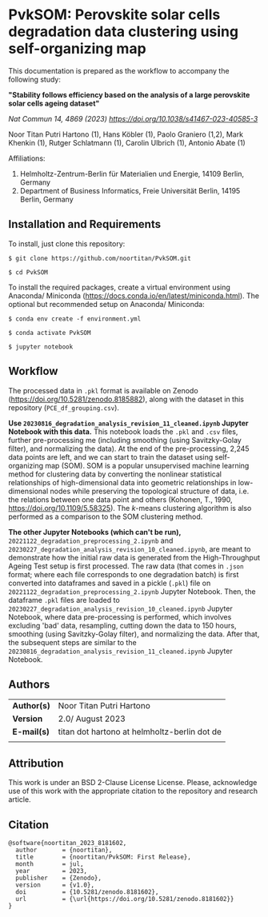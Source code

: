 # PvkSOM: Perovskite solar cells degradation data clustering using self-organizing map
This documentation is prepared as the workflow to accompany the following study:

**"Stability follows efficiency based on the analysis of a large perovskite solar cells ageing dataset"**

*Nat Commun 14, 4869 (2023) https://doi.org/10.1038/s41467-023-40585-3*

Noor Titan Putri Hartono (1), Hans Köbler (1), Paolo Graniero (1,2), Mark Khenkin (1), Rutger Schlatmann (1), Carolin Ulbrich (1), Antonio Abate (1)

Affiliations:

1. Helmholtz-Zentrum-Berlin für Materialien und Energie, 14109 Berlin, Germany
2. Department of Business Informatics, Freie Universität Berlin, 14195 Berlin, Germany

## Installation and Requirements
To install, just clone this repository:

`$ git clone https://github.com/noortitan/PvkSOM.git`

`$ cd PvkSOM`

To install the required packages, create a virtual environment using Anaconda/ Miniconda (https://docs.conda.io/en/latest/miniconda.html). The optional but recommended setup on Anaconda/ Miniconda:

`$ conda env create -f environment.yml`

`$ conda activate PvkSOM`

`$ jupyter notebook`

## Workflow

The processed data in `.pkl` format is available on Zenodo (https://doi.org/10.5281/zenodo.8185882), along with the dataset in this repository (`PCE_df_grouping.csv`).

**Use `20230816_degradation_analysis_revision_11_cleaned.ipynb` Jupyter Notebook with this data.** This notebook loads the `.pkl` and `.csv` files, further pre-processing me (including smoothing (using Savitzky-Golay filter), and normalizing the data). At the end of the pre-processing, 2,245 data points are left, and we can start to train the dataset using self-organizing map (SOM). SOM is a popular unsupervised machine learning method for clustering data by converting the nonlinear statistical relationships of high-dimensional data into geometric relationships in low-dimensional nodes while preserving the topological structure of data, i.e. the relations between one data point and others (Kohonen, T., 1990, https://doi.org/10.1109/5.58325). The *k*-means clustering algorithm is also performed as a comparison to the SOM clustering method. 

**The other Jupyter Notebooks (which can't be run),** `20221122_degradation_preprocessing_2.ipynb` and `20230227_degradation_analysis_revision_10_cleaned.ipynb`, are meant to demonstrate how the initial raw data is generated from the High-Throughput Ageing Test setup is first processed. The raw data (that comes in `.json` format; where each file corresponds to one degradation batch) is first converted into dataframes and saved in a pickle (`.pkl`) file on `20221122_degradation_preprocessing_2.ipynb` Jupyter Notebook. Then, the dataframe `.pkl` files are loaded to `20230227_degradation_analysis_revision_10_cleaned.ipynb` Jupyter Notebook, where data pre-processing is performed, which involves excluding 'bad' data, resampling, cutting down the data to 150 hours, smoothing (using Savitzky-Golay filter), and normalizing the data. After that, the subsequent steps are similar to the `20230816_degradation_analysis_revision_11_cleaned.ipynb` Jupyter Notebook.

## Authors
| |  | 
|---|---|
|**Author(s)** | Noor Titan Putri Hartono |
|**Version** | 2.0/ August 2023  |   
|**E-mail(s)**   | titan dot hartono at helmholtz-berlin dot de  |
| | |

## Attribution
This work is under an BSD 2-Clause License License. Please, acknowledge use of this work with the appropriate citation to the repository and research article.

## Citation

    @software{noortitan_2023_8181602,
      author       = {noortitan},
      title        = {noortitan/PvkSOM: First Release},
      month        = jul,
      year         = 2023,
      publisher    = {Zenodo},
      version      = {v1.0},
      doi          = {10.5281/zenodo.8181602},
      url          = {\url{https://doi.org/10.5281/zenodo.8181602}}
    }

